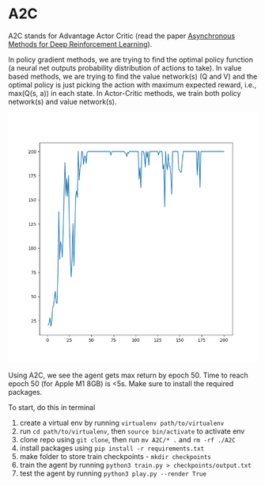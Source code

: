 # A2C

A2C stands for Advantage Actor Critic (read the paper [Asynchronous Methods for Deep Reinforcement Learning](https://arxiv.org/abs/1602.01783v2)).

In policy gradient methods, we are trying to find the optimal policy function (a neural net outputs probability distribution of actions to take). In value based methods, we are trying to find the value network(s) (Q and V) and the optimal policy is just picking the action with maximum expected reward, i.e., max(Q(s, a)) in each state. In Actor-Critic methods, we train both policy network(s) and value network(s).

![](returns.png)

Using A2C, we see the agent gets max return by epoch 50. Time to reach epoch 50 (for Apple M1 8GB) is <5s. Make sure to install the required packages.

To start, do this in terminal

1. create a virtual env by running `virtualenv path/to/virtualenv`
2. run `cd path/to/virtualenv`, then `source bin/activate` to activate env
3. clone repo using `git clone`, then run `mv A2C/* .` and `rm -rf ./A2C`
4. install packages using `pip install -r requirements.txt`
5. make folder to store train checkpoints - `mkdir checkpoints`
6. train the agent by running `python3 train.py > checkpoints/output.txt`
7. test the agent by running `python3 play.py --render True`
